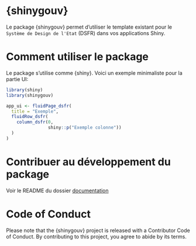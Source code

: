 
<!-- README.md is generated from README.Rmd. Please edit that file -->

# {shinygouv}

Le package {shinygouv} permet d’utiliser le template existant pour le
`Système de Design de l'Etat` (DSFR) dans vos applications Shiny.

# Comment utiliser le package

Le package s’utilise comme {shiny}. Voici un exemple minimaliste pour la
partie UI:

``` r
library(shiny)
library(shinygouv)

app_ui <- fluidPage_dsfr(
  title = "Exemple",
  fluidRow_dsfr(
    column_dsfr(0,
                shiny::p("Exemple colonne"))
  )
)
```

# Contribuer au développement du package

Voir le README du dossier [documentation](dev/documentation)

# Code of Conduct

Please note that the {shinygouv} project is released with a Contributor
Code of Conduct. By contributing to this project, you agree to abide by
its terms.
